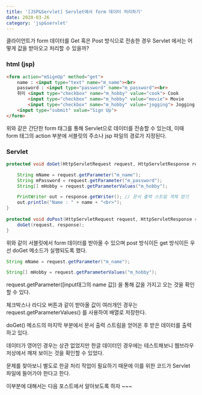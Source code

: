 ```yaml
---
title: '[JSP&Servlet] Servlet에서 form 데이터 처리하기'
date: 2020-03-26
category: 'jsp&servlet'
---
```


















클라이언트가 form 데이터를 Get 혹은 Post 방식으로 전송한 경우 Servlet 에서는 어떻게 값을 받아오고 처리할 수 있을까?



### html (jsp)

```html
<form action="mSignUp" method="get">
    name : <input type="text" name="m_name"><br>
    password : <input type="password" name="m_password"><br>
    취미 <input type="checkbox" name="m_hobby" value="cook"> Cook
    	<input type="checkbox" name="m_hobby" value="movie"> Movie
    	<input type="checkbox" name="m_hobby" value="jogging"> Jogging
    <input type="submit" value="Sign Up">
</form>
```

위와 같은 간단한 form 태그를 통해 Servlet으로 데이터를 전송할 수 있는데, 이때 form 태그의 action 부분에 서블릿의 주소나 jsp 파일의 경로가 지정된다.



<h3>Servlet</h3>

```java
protected void doGet(HttpServletRequest request, HttpServletResponse response) throws ServletException, IOException {

    String mName = request.getParameter("m_name");
    String mPassword = request.getParameter("m_password");
    String[] mHobby = request.getParameterValues("m_hobby");

    PrintWriter out = response.getWriter();	// 문서 출력 스트림 객체 얻기
    out.println("Name : " + name + "<br>");
}
   
protected void doPost(HttpServletRequest request, HttpServletResponse response) throws ServletException, IOException {
	doGet(request, response);
}
```



위와 같이 서블릿에서 form 데이터를 받아올 수 있으며 post 방식이든 get 방식이든 우선 doGet 메소드가 실행되도록 했다.

```java
String mName = request.getParameter("m_name");
```

```java
String[] mHobby = request.getParameterValues("m_hobby");
```

request.getParameter([input태그의 name 값]) 을 통해 값을 가지고 오는 것을 확인할 수 있다.

체크박스나 라디오 버튼과 같이 받아올 값이 여러개인 경우는 request.getParameterValues() 를 사용하여 배열로 저장한다.



doGet() 메소드의 마지막 부분에서 문서 출력 스트림을 얻어온 후 받은 데이터를 출력하고 있다.

데이터가 영어인 경우는 상관 없었지만 한글 데이터인 경우에는 테스트해보니 웹브라우저상에서 깨져 보이는 것을 확인할 수 있었다.

문제를 찾아보니 별도로 한글 처리 작업이 필요하기 때문에 이를 위한 코드가 Servlet 파일에 들어가야 한다고 한다.

이부분에 대해서는 다음 포스트에서 알아보도록 하자 ~~~